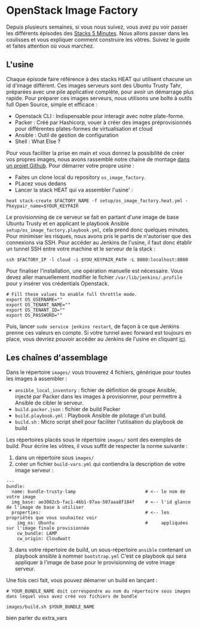 # OpenStack Image Factory

Depuis plusieurs semaines, si vous nous suivez, vous avez pu voir passer les différents épisodes des [Stacks 5
Minutes](http://dev.cloudwatt.com/fr/recherche.html?q=5+minutes+stacks&submit=submit). Nous allons passer dans
les coulisses et vous expliquer comment construire les vôtres. Suivez le guide et faites attention où vous marchez.

## L'usine

Chaque épisode faire référence à des stacks HEAT qui utilisent chacune un id d'image différent. Ces images serveurs
sont des Ubuntu Trusty Tahr, préparées avec une pile applicative complète, pour avoir un démarrage plus rapide.
Pour préparer ces images serveurs, nous utilisons une boîte à outils full Open Source, simple et efficace :

* Openstack CLI : Indispensable pour interagir avec notre plate-forme.
* Packer : Créé par Hashicorp, vouer à créer des images préprovisionnés pour différentes plates-formes de virtualisation
et cloud
* Ansible : Outil de gestion de configuration
* Shell : What Else ?

Pour vous faciliter la prise en main et vous donnez la possibilité de créer vos propres images, nous avons rassemblé notre
chaine de montage [dans un projet Github](https://github.com/cloudwatt/os_image_factory). Pour démarrer votre propre usine :

* Faites un clone local du repository ```os_image_factory```.
* PLacez vous dedans
* Lancer la stack HEAT qui va assembler l'usine' :

```
heat stack-create $FACTORY_NAME -f setup/os_image_factory.heat.yml -Pkeypair_name=$YOUR_KEYPAIR
```

Le provisionning de ce serveur se fait en partant d'une image de base Ubuntu Trusty et en applicant le playbook
Ansible ```setup/os_image_factory.playbook.yml```, cela prend donc quelques minutes. Pour minimiser les risques, nous
avons pris le partis de n'autoriser que des connexions via SSH. Pour accéder au Jenkins de l'usine, il faut donc établir
un tunnel SSH entre votre machine et le serveur de la stack :


```
ssh $FACTORY_IP -l cloud -i $YOU_KEYPAIR_PATH -L 8080:localhost:8080
```

Pour finaliser l'installation, une opération manuelle est nécessaire. Vous devez aller manuellement modifier le fichier
```/var/lib/jenkins/.profile``` pour y insérer vos crédentials Openstack.

```
# Fill these values to enable full throttle mode.
export OS_USERNAME=""
export OS_TENANT_NAME=""
export OS_TENANT_ID=""
export OS_PASSWORD=""
```

Puis, lancer ```sudo service jenkins restart```, de façon à ce que Jenkins prenne ces valeurs en compte. Si votre tunnel
avec forward est toujours en place, vous devriez pouvoir accéder au Jenkins de l'usine en cliquant [ici](http://localhost:8080).


## Les chaînes d'assemblage

Dans le répertoire ```images/``` vous trouverez 4 fichiers, générique pour toutes les images à assembler :

* ```ansible_local_inventory``` : fichier de définition de groupe Ansible, injecté par Packer dans les images à
provisionner, pour permettre à Ansible de cibler le serveur.
* ```build.packer.json``` : fichier de build Packer
* ```build.playbook.yml``` : Playbook Ansible de pilotage d'un build.
* ```build.sh``` : Micro script shell pour faciliter l'utilisation du playbook de build

Les répertoires placés sous le répertoire ```images/``` sont des exemples de build. Pour écrire les vôtres, il
vous suffit de respecter la norme suivante :

1. dans un répertoire sous ```images/```
2. créer un fichier ```build-vars.yml``` qui contiendra la description de votre image serveur :

```
---
bundle:
  name: bundle-trusty-lamp                          # <-- le nom de votre image
  img_base: ae3082cb-fac1-46b1-97aa-507aaa8f184f    # <-- l'id glance de l'image de base à utiliser
  properties:                                       # <-- les propriétés que vous souhaitez voir
    img_os: Ubuntu                                  #     appliquées sur l'image finale provisionnée
    cw_bundle: LAMP
    cw_origin: Cloudwatt
```

3. dans votre répertoire de build, un sous-répertoire ```ansible``` contenant un playbook ansible à nommer ```bootstrap.yml```
C'est ce playbook qui sera appliquer à l'image de base pour le provisionning de votre image serveur.

Une fois ceci fait, vous pouvez démarrer un build en lançant :

```
# YOUR_BUNDLE_NAME doit correspondre au nom du répertoire sous images dans lequel vous avez créé vos fichiers de bundle

images/build.sh $YOUR_BUNDLE_NAME
```




bien parler du extra_vars